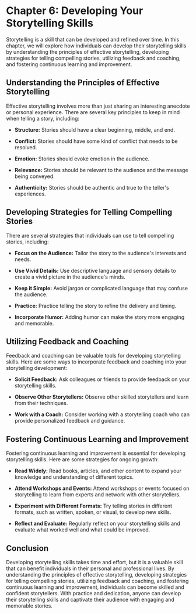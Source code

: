Chapter 6: Developing Your Storytelling Skills
==============================================

Storytelling is a skill that can be developed and refined over time. In this chapter, we will explore how individuals can develop their storytelling skills by understanding the principles of effective storytelling, developing strategies for telling compelling stories, utilizing feedback and coaching, and fostering continuous learning and improvement.

Understanding the Principles of Effective Storytelling
------------------------------------------------------

Effective storytelling involves more than just sharing an interesting anecdote or personal experience. There are several key principles to keep in mind when telling a story, including:

* **Structure:** Stories should have a clear beginning, middle, and end.

* **Conflict:** Stories should have some kind of conflict that needs to be resolved.

* **Emotion:** Stories should evoke emotion in the audience.

* **Relevance:** Stories should be relevant to the audience and the message being conveyed.

* **Authenticity:** Stories should be authentic and true to the teller's experiences.

Developing Strategies for Telling Compelling Stories
----------------------------------------------------

There are several strategies that individuals can use to tell compelling stories, including:

* **Focus on the Audience:** Tailor the story to the audience's interests and needs.

* **Use Vivid Details:** Use descriptive language and sensory details to create a vivid picture in the audience's minds.

* **Keep it Simple:** Avoid jargon or complicated language that may confuse the audience.

* **Practice:** Practice telling the story to refine the delivery and timing.

* **Incorporate Humor:** Adding humor can make the story more engaging and memorable.

Utilizing Feedback and Coaching
-------------------------------

Feedback and coaching can be valuable tools for developing storytelling skills. Here are some ways to incorporate feedback and coaching into your storytelling development:

* **Solicit Feedback:** Ask colleagues or friends to provide feedback on your storytelling skills.

* **Observe Other Storytellers:** Observe other skilled storytellers and learn from their techniques.

* **Work with a Coach:** Consider working with a storytelling coach who can provide personalized feedback and guidance.

Fostering Continuous Learning and Improvement
---------------------------------------------

Fostering continuous learning and improvement is essential for developing storytelling skills. Here are some strategies for ongoing growth:

* **Read Widely:** Read books, articles, and other content to expand your knowledge and understanding of different topics.

* **Attend Workshops and Events:** Attend workshops or events focused on storytelling to learn from experts and network with other storytellers.

* **Experiment with Different Formats:** Try telling stories in different formats, such as written, spoken, or visual, to develop new skills.

* **Reflect and Evaluate:** Regularly reflect on your storytelling skills and evaluate what worked well and what could be improved.

Conclusion
----------

Developing storytelling skills takes time and effort, but it is a valuable skill that can benefit individuals in their personal and professional lives. By understanding the principles of effective storytelling, developing strategies for telling compelling stories, utilizing feedback and coaching, and fostering continuous learning and improvement, individuals can become skilled and confident storytellers. With practice and dedication, anyone can develop their storytelling skills and captivate their audience with engaging and memorable stories.
